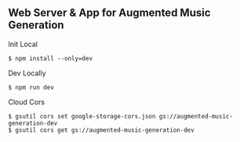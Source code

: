 ## Web Server & App for Augmented Music Generation

Init Local
```
$ npm install --only=dev
```

Dev Locally
```
$ npm run dev
```

Cloud Cors
```
$ gsutil cors set google-storage-cors.json gs://augmented-music-generation-dev
$ gsutil cors get gs://augmented-music-generation-dev
```


